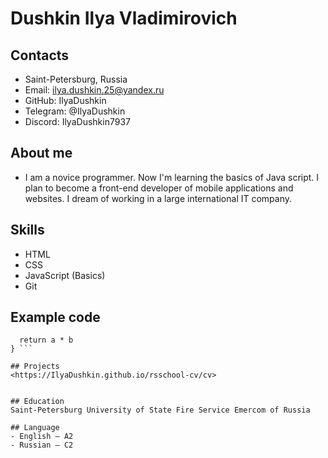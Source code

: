 # Dushkin Ilya Vladimirovich
## Contacts
- Saint-Petersburg, Russia
- Email: ilya.dushkin.25@yandex.ru
- GitHub: IlyaDushkin
- Telegram: @IlyaDushkin
- Discord: IlyaDushkin7937

## About me
- I am a novice programmer. Now I'm learning the basics of Java script. I plan to become a front-end developer of mobile applications and websites. I dream of working in a large international IT company.

## Skills
- HTML
- CSS
- JavaScript (Basics)
- Git

## Example code
```function multiply(a, b) {    
  return a * b    
} ```

## Projects
<https://IlyaDushkin.github.io/rsschool-cv/cv>


## Education
Saint-Petersburg University of State Fire Service Emercom of Russia

## Language
- English – A2
- Russian – C2
